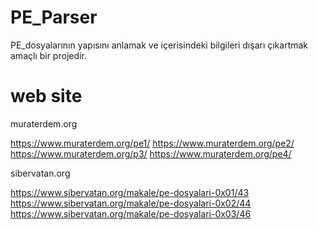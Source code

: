 # PE_Parser

PE_dosyalarının yapısını anlamak ve içerisindeki bilgileri dışarı çıkartmak amaçlı bir projedir.


# web site

muraterdem.org 

https://www.muraterdem.org/pe1/ 
https://www.muraterdem.org/pe2/  
https://www.muraterdem.org/p3/
https://www.muraterdem.org/pe4/

sibervatan.org 

https://www.sibervatan.org/makale/pe-dosyalari-0x01/43  
https://www.sibervatan.org/makale/pe-dosyalari-0x02/44
https://www.sibervatan.org/makale/pe-dosyalari-0x03/46 


